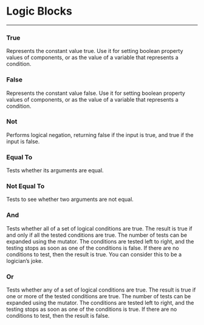 <!--
  Copyright © 2013-2021 MIT, All rights reserved
  Released under the Apache License, Version 2.0
  http://www.apache.org/licenses/LICENSE-2.0
-->

# Logic Blocks

---

### True

<div id = "logic_boolean" type = "ai-2-block"></div>   

Represents the constant value true. Use it for setting boolean property values of components, or as the value of a variable that represents a condition.

### False

<div id = "logic_false" type = "ai-2-block"></div>   

Represents the constant value false. Use it for setting boolean property values of components, or as the value of a variable that represents a condition.

### Not

<div id = "logic_negate" type = "ai-2-block"></div>   

Performs logical negation, returning false if the input is true, and true if the input is false.

### Equal To

<div id = "logic_compare" type = "ai-2-block"></div>   

Tests whether its arguments are equal.   

### Not Equal To

<div id = "logic_compare_notEqualTo" type = "ai-2-default-block"></div>   

Tests to see whether two arguments are not equal.

### And

<div id = "logic_operation" type = "ai-2-block"></div>   

Tests whether all of a set of logical conditions are true. The result is true if and only if all the tested conditions are true. The number of tests can be expanded using the mutator. The conditions are tested left to right, and the testing stops as soon as one of the conditions is false. If there are no conditions to test, then the result is true. You can consider this to be a logician’s joke.

### Or

<div id = "logic_or" type = "ai-2-default-block"></div>   

Tests whether any of a set of logical conditions are true. The result is true if one or more of the tested conditions are true. The number of tests can be expanded using the mutator. The conditions are tested left to right, and the testing stops as soon as one of the conditions is true. If there are no conditions to test, then the result is false.
